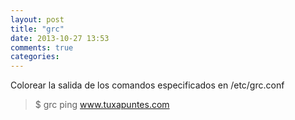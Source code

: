 ```yaml
---
layout: post
title: "grc"
date: 2013-10-27 13:53
comments: true
categories: 
---
```

Colorear la salida de los comandos especificados en /etc/grc.conf 

>$ grc ping www.tuxapuntes.com


